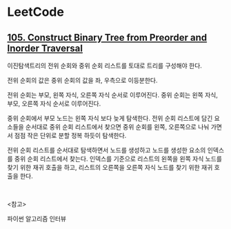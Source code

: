 # LeetCode

## [105. Construct Binary Tree from Preorder and Inorder Traversal](https://leetcode.com/problems/construct-binary-tree-from-preorder-and-inorder-traversal/)

이진탐색트리의 전위 순회와 중위 순회 리스트를 토대로 트리를 구성해야 한다.

전위 순회의 값은 중위 순회의 값을 좌, 우측으로 이등분한다.

전위 순회는 부모, 왼쪽 자식, 오른쪽 자식 순서로 이루어진다. 중위 순회는 왼쪽 자식, 부모, 오른쪽 자식 순서로 이루어진다. 

중위 순회에서 부모 노드는 왼쪽 자식 보다 늦게 탐색한다. 전위 순회 리스트에 담긴 요소들을 순서대로 중위 순회 리스트에서 찾으면 중위 순회를 왼쪽, 오른쪽으로 나눠 가면서 점점 작은 단위로 분할 정복 하듯이 탐색한다.

전위 순회 리스트를 순서대로 탐색하면서 노드를 생성하고 노드를 생성한 요소의 인덱스를 중위 순회 리스트에서 찾는다. 인덱스를 기준으로 리스트의 왼쪽을 왼쪽 자식 노드를 찾기 위한 재귀 호출을 하고, 리스트의 오른쪽을 오른쪽 자식 노드를 찾기 위한 재귀 호출을 한다.

<br>

<참고>

파이썬 알고리즘 인터뷰

